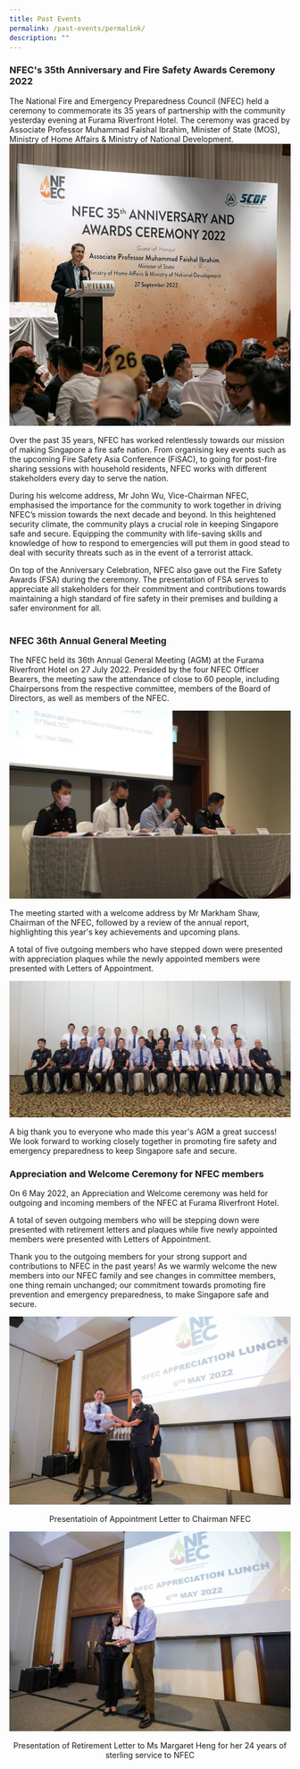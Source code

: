```yaml
---
title: Past Events
permalink: /past-events/permalink/
description: ""
---
```

### NFEC's 35th Anniversary and Fire Safety Awards Ceremony 2022

The National Fire and Emergency Preparedness Council (NFEC) held a ceremony to commemorate its 35 years of partnership with the community yesterday evening at Furama Riverfront Hotel. The ceremony was graced by Associate Professor Muhammad Faishal Ibrahim, Minister of State (MOS), Ministry of Home Affairs &amp; Ministry of National Development.
<br>
![](/images/nfec%20mos1.png)

Over the past 35 years, NFEC has worked relentlessly towards our mission of making Singapore a fire safe nation. From organising key events such as the upcoming Fire Safety Asia Conference (FiSAC), to going for post-fire sharing sessions with household residents, NFEC works with different stakeholders every day to serve the nation.

During his welcome address, Mr John Wu, Vice-Chairman NFEC, emphasised the importance for the community to work together in driving NFEC’s mission towards the next decade and beyond. In this heightened security climate, the community plays a crucial role in keeping Singapore safe and secure. Equipping the community with life-saving skills and knowledge of how to respond to emergencies will put them in good stead to deal with security threats such as in the event of a terrorist attack.

On top of the Anniversary Celebration, NFEC also gave out the Fire Safety Awards (FSA) during the ceremony. The presentation of FSA serves to appreciate all stakeholders for their commitment and contributions towards maintaining a high standard of fire safety in their premises and building a safer environment for all.
<br>
<br>
### NFEC 36th Annual General Meeting

The NFEC held its 36th Annual General Meeting (AGM) at the Furama Riverfront Hotel on 27 July 2022. Presided by the four NFEC Officer Bearers, the meeting saw the attendance of close to 60 people, including Chairpersons from the respective committee, members of the Board of Directors, as well as members of the NFEC.

![](/images/nfec%20meeting.png)

The meeting started with a welcome address by Mr Markham Shaw, Chairman of the NFEC, followed by a review of the annual report, highlighting this year's key achievements and upcoming plans.

A total of five outgoing members who have stepped down were presented with appreciation plaques while the newly appointed members were presented with Letters of Appointment.

![](/images/nfec%20committee.png)

A big thank you to everyone who made this year's AGM a great success! We look forward to working closely together in promoting fire safety and emergency preparedness to keep Singapore safe and secure.
<br>

### Appreciation and Welcome Ceremony for NFEC members

On 6 May 2022, an Appreciation and Welcome ceremony was held for outgoing and incoming members of the NFEC at Furama Riverfront Hotel.

A total of seven outgoing members who will be stepping down were presented with retirement letters and plaques while five newly appointed members were presented with Letters of Appointment.&nbsp;

Thank you to the outgoing members for your strong support and contributions to NFEC in the past years! As we warmly welcome the new members into our NFEC family and see changes in committee members, one thing remain unchanged; our commitment towards promoting fire prevention and emergency preparedness, to make Singapore safe and secure.

![](/images/appreciation%201.png)
<center>Presentatioin of Appointment Letter to Chairman NFEC</center>

![](/images/appreciation%202.png)
<center>Presentation of Retirement Letter to Ms Margaret Heng for her 24 years of sterling service to NFEC</center>